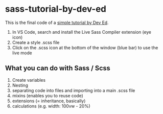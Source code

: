 # sass-tutorial-by-dev-ed

This is the final code of a [simple tutorial by Dev Ed](https://www.youtube.com/watch?v=Zz6eOVaaelI).

1. In VS Code, search and install the Live Sass Compiler extension (eye icon)
2. Create a style .scss file
3. Click on the .scss icon at the bottom of the window (blue bar) to use the live mode

## What you can do with Sass / Scss

1. Create variables
2. Nesting
3. separating code into files and importing into a main .scss file
4. mixins (enables you to reuse code)
5. extensions (= inheritance, basically)
6. calculations (e.g. width: 100vw - 20%)


